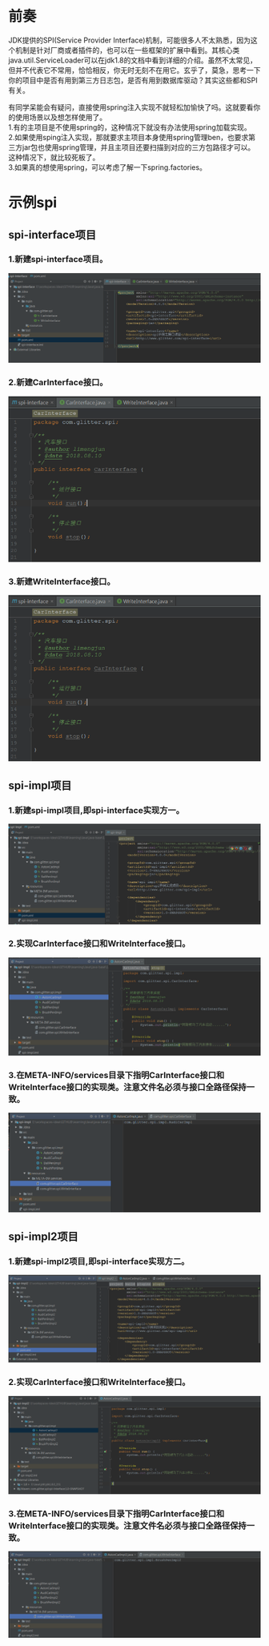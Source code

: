 # 前奏

JDK提供的SPI(Service Provider Interface)机制，可能很多人不太熟悉，因为这个机制是针对厂商或者插件的，也可以在一些框架的扩展中看到。其核心类java.util.ServiceLoader可以在jdk1.8的文档中看到详细的介绍。虽然不太常见，但并不代表它不常用，恰恰相反，你无时无刻不在用它。玄乎了，莫急，思考一下你的项目中是否有用到第三方日志包，是否有用到数据库驱动？其实这些都和SPI有关。  
  
有同学呆能会有疑问，直接使用spring注入实现不就轻松加愉快了吗。这就要看你的使用场景以及想怎样使用了。  
1.有的主项目是不使用spring的，这种情况下就没有办法使用spring加载实现。  
2.如果使用sping注入实现，那就要求主项目本身使用spring管理ben，也要求第三方jar包也使用spring管理，并且主项目还要扫描到对应的三方包路径才可以。  
  这种情况下，就比较死板了。  
3.如果真的想使用spring，可以考虑了解一下spring.factories。 


# 示例spi

## spi-interface项目

### 1.新建spi-interface项目。
![](https://github.com/weixiaozheqingfu/learning/blob/master/Java/java-base/1.spi%E6%9C%BA%E5%88%B6demo/%E5%9B%BE%E5%BA%93/spi-interface-1.png)

### 2.新建CarInterface接口。
![](https://github.com/weixiaozheqingfu/learning/blob/master/Java/java-base/1.spi%E6%9C%BA%E5%88%B6demo/%E5%9B%BE%E5%BA%93/spi-interface-2.png)

### 3.新建WriteInterface接口。
![](https://github.com/weixiaozheqingfu/learning/blob/master/Java/java-base/1.spi%E6%9C%BA%E5%88%B6demo/%E5%9B%BE%E5%BA%93/spi-interface-2.png)

## spi-impl项目

### 1.新建spi-impl项目,即spi-interface实现方一。
![](https://github.com/weixiaozheqingfu/learning/blob/master/Java/java-base/1.spi%E6%9C%BA%E5%88%B6demo/%E5%9B%BE%E5%BA%93/spi-impl-3.png)

### 2.实现CarInterface接口和WriteInterface接口。
![](https://github.com/weixiaozheqingfu/learning/blob/master/Java/java-base/1.spi%E6%9C%BA%E5%88%B6demo/%E5%9B%BE%E5%BA%93/spi-impl-1.png)

### 3.在META-INFO/services目录下指明CarInterface接口和WriteInterface接口的实现类。注意文件名必须与接口全路径保持一致。
![](https://github.com/weixiaozheqingfu/learning/blob/master/Java/java-base/1.spi%E6%9C%BA%E5%88%B6demo/%E5%9B%BE%E5%BA%93/spi-impl-2.png)

## spi-impl2项目

### 1.新建spi-impl2项目,即spi-interface实现方二。
![](https://github.com/weixiaozheqingfu/learning/blob/master/Java/java-base/1.spi%E6%9C%BA%E5%88%B6demo/%E5%9B%BE%E5%BA%93/spi-impl2-3.png)

### 2.实现CarInterface接口和WriteInterface接口。
![](https://github.com/weixiaozheqingfu/learning/blob/master/Java/java-base/1.spi%E6%9C%BA%E5%88%B6demo/%E5%9B%BE%E5%BA%93/spi-impl2-1.png)

### 3.在META-INFO/services目录下指明CarInterface接口和WriteInterface接口的实现类。注意文件名必须与接口全路径保持一致。
![](https://github.com/weixiaozheqingfu/learning/blob/master/Java/java-base/1.spi%E6%9C%BA%E5%88%B6demo/%E5%9B%BE%E5%BA%93/spi-impl2-2.png)



